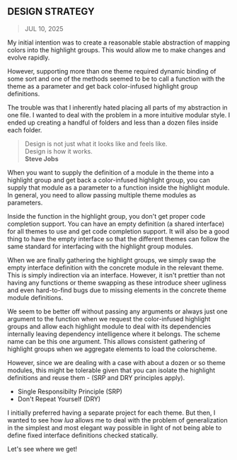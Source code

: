 ## DESIGN STRATEGY
> JUL 10, 2025

My initial intention was to create a reasonable stable abstraction of mapping
colors into the highlight groups.  This would allow me to make changes and evolve
rapidly.

However, supporting more than one theme required dynamic binding of some sort
and one of the methods seemed to be to call a function with the theme as a
parameter and get back color-infused highlight group definitions.

The trouble was that I inherently hated placing all parts of my abstraction
in one file.  I wanted to deal with the problem in a more intuitive modular
style.  I ended up creating a handful of folders and less than a dozen files
inside each folder.

> Design is not just what it looks like and feels like.  
> Design is how it works.  
> **Steve Jobs**

When you want to supply the definition of a module in the theme into a highlight
group and get back a color-infused highlight group, you can supply that module
as a parameter to a function inside the highlight module.  In general, you
need to allow passing multiple theme modules as parameters.

Inside the function in the highlight group, you don't get proper code completion
support.  You can have an empty definition (a shared interface) for all themes
to use and get code completion support.  It will also be a good thing to have
the empty interface so that the different themes can follow the same standard
for interfacing with the highlight group modules.

When we are finally gathering the highlight groups, we simply swap the
empty interface definition with the concrete module in the relevant theme.
This is simply indirection via an interface.  However, it isn't prettier
than not having any functions or theme swapping as these introduce sheer
ugliness and even hard-to-find bugs due to missing elements in the concrete
theme module definitions.

We seem to be better off without passing any arguments or always just one
argument to the function when we request the color-infused highlight groups
and allow each highlight module to deal with its dependencies internally
leaving dependency intelligence where it belongs.
The scheme name can be this one argument.  This allows consistent gathering
of highlight groups when we aggregate elements to load the colorscheme.

However, since we are dealing with a case with about a dozen or so theme
modules, this might be tolerable given that you can isolate the highlight
definitions and reuse them - (SRP and DRY principles apply).

* Single Responsibilty Principle (SRP)
* Don't Repeat Yourself (DRY)

I initially preferred having a separate project for each theme.  But then,
I wanted to see how _lua_ allows me to deal with the problem of generalization
in the simplest and most elegant way possible in light of not being able
to define fixed interface definitions checked statically.

Let's see where we get!
